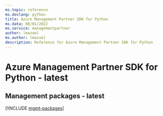 ```yaml
---
ms.topic: reference
ms.devlang: python
title: Azure Management Partner SDK for Python
ms.data: 08/01/2022
ms.service: managementpartner
author: lmazuel
ms.author: lmazuel
description: Reference for Azure Management Partner SDK for Python
---
```

# Azure Management Partner SDK for Python - latest

## Management packages - latest
[!INCLUDE [mgmt-packages](management-partner-mgmt-index.md)]